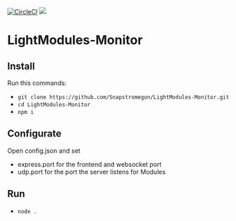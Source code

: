 [![CircleCI](https://circleci.com/gh/Snapstromegon/LightModules-Monitor.svg?style=svg)](https://circleci.com/gh/Snapstromegon/LightModules-Monitor)
[![](https://img.shields.io/coveralls/:vcsType/:user/:repo.svg)](https://github.com/Snapstromegon/LightModules-Monitor)
# LightModules-Monitor

## Install

Run this commands:
- ```git clone https://github.com/Snapstromegon/LightModules-Monitor.git```
- ```cd LightModules-Monitor```
- ```npm i```

## Configurate

Open config.json and set
- express.port for the frontend and websocket port
- udp.port for the port the server listens for Modules

## Run

- ```node .```